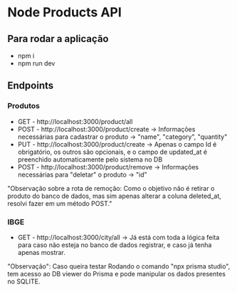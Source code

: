 # Node Products API

## Para rodar a aplicação
- npm i
- npm run dev

## Endpoints
### Produtos
- GET - http://localhost:3000/product/all
- POST - http://localhost:3000/product/create -> Informações necessárias para cadastrar	o produto -> "name", "category", "quantity"
- PUT - http://localhost:3000/product/create -> Apenas o campo Id é obrigatório, os outros são opcionais, e o campo de updated_at é preenchido automaticamente pelo sistema no DB
- POST - http://localhost:3000/product/remove -> Informações necessárias para "deletar"	o produto -> "id"

"Observação sobre a rota de remoção: Como o objetivo não é retirar o produto do banco de dados, mas sim apenas alterar a coluna deleted_at, resolvi fazer em um método POST."

### IBGE
- GET - http://localhost:3000/city/all -> Já está com toda a lógica feita para caso não esteja no banco de dados registrar, e caso já tenha apenas mostrar.

"Observação": Caso queira testar Rodando o comando "npx prisma studio", tem acesso ao DB viewer do Prisma e pode manipular os dados presentes no SQLITE.
